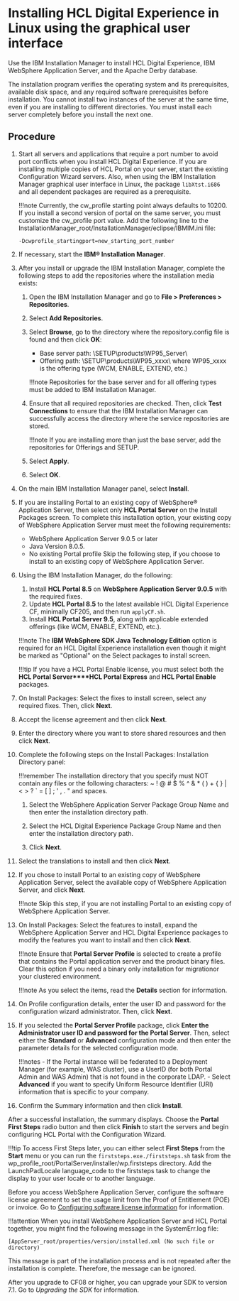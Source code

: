 # Installing HCL Digital Experience in Linux using the graphical user interface

Use the IBM Installation Manager to install HCL Digital Experience, IBM WebSphere Application Server, and the Apache Derby database.

The installation program verifies the operating system and its prerequisites, available disk space, and any required software prerequisites before installation. You cannot install two instances of the server at the same time, even if you are installing to different directories. You must install each server completely before you install the next one.

## Procedure

1.  Start all servers and applications that require a port number to avoid port conflicts when you install HCL Digital Experience. If you are installing multiple copies of HCL Portal on your server, start the existing Configuration Wizard servers. Also, when using the IBM Installation Manager graphical user interface in Linux, the package `libXtst.i686` and all dependent packages are required as a prerequisite.

    !!!note
        Currently, the cw_profile starting point always defaults to 10200. If you install a second version of portal on the same server, you must customize the cw_profile port value. Add the following line to the InstallationManager_root/InstallationManager/eclipse/IBMIM.ini file:

    ```
    -Dcwprofile_startingport=new_starting_port_number
    ```

2.  If necessary, start the **IBM® Installation Manager**.

3.  After you install or upgrade the IBM Installation Manager, complete the following steps to add the repositories where the installation media exists:

    1.  Open the IBM Installation Manager and go to **File > Preferences > Repositories**.

    2.  Select **Add Repositories**.

    3.  Select **Browse**, go to the directory where the repository.config file is found and then click **OK**:

        -   Base server path: \SETUP\products\WP95_Server\
        -   Offering path: \SETUP\products\WP95_xxxx\ where WP95_xxxx is the offering type (WCM, ENABLE, EXTEND, etc.)
        
        !!!note
            Repositories for the base server and for all offering types must be added to IBM Installation Manager.

    4.  Ensure that all required repositories are checked. Then, click **Test Connections** to ensure that the IBM Installation Manager can successfully access the directory where the service repositories are stored.

        !!!note
            If you are installing more than just the base server, add the repositories for Offerings and SETUP.

    5.  Select **Apply**.

    6.  Select **OK**.

4.  On the main IBM Installation Manager panel, select **Install**.

5.  If you are installing Portal to an existing copy of WebSphere® Application Server, then select only **HCL Portal Server** on the Install Packages screen. To complete this installation option, your existing copy of WebSphere Application Server must meet the following requirements:

    -   WebSphere Application Server 9.0.5 or later
    -   Java Version 8.0.5.
    -   No existing Portal profile
    Skip the following step, if you choose to install to an existing copy of WebSphere Application Server.

6.  Using the IBM Installation Manager, do the following:

    1.  Install **HCL Portal 8.5** on **WebSphere Application Server 9.0.5** with the required fixes.
    2.  Update **HCL Portal 8.5** to the latest available HCL Digital Experience CF, minimally CF205, and then run `applyCF.sh`.
    3.  Install **HCL Portal Server 9.5**, along with applicable extended offerings (like WCM, ENABLE, EXTEND, etc.).
    
    !!!note
        The **IBM WebSphere SDK Java Technology Edition** option is required for an HCL Digital Experience installation even though it might be marked as "Optional" on the Select packages to install screen.

    !!!tip
        If you have a HCL Portal Enable license, you must select both the **HCL Portal Server****HCL Portal Express** and **HCL Portal Enable** packages.

7.  On Install Packages: Select the fixes to install screen, select any required fixes. Then, click **Next**.

8.  Accept the license agreement and then click **Next**.

9.  Enter the directory where you want to store shared resources and then click **Next**.

10. Complete the following steps on the Install Packages: Installation Directory panel:

    !!!remember
        The installation directory that you specify must NOT contain any files or the following characters: ~ ! @ # $ % ^ & * ( ) + { } | < > ? ` = [ ] ; ' , . " and spaces.

    1.  Select the WebSphere Application Server Package Group Name and then enter the installation directory path.

    2.  Select the HCL Digital Experience Package Group Name and then enter the installation directory path.

    3.  Click **Next**.

11. Select the translations to install and then click **Next**.

12. If you chose to install Portal to an existing copy of WebSphere Application Server, select the available copy of WebSphere Application Server, and click **Next**.

    !!!note
        Skip this step, if you are not installing Portal to an existing copy of WebSphere Application Server.

13. On Install Packages: Select the features to install, expand the WebSphere Application Server and HCL Digital Experience packages to modify the features you want to install and then click **Next**.

    !!!note
        Ensure that **Portal Server Profile** is selected to create a profile that contains the Portal application server and the product binary files. Clear this option if you need a binary only installation for migrationor your clustered environment.

    !!!note
        As you select the items, read the **Details** section for information.

14. On Profile configuration details, enter the user ID and password for the configuration wizard administrator. Then, click **Next**.

15. If you selected the **Portal Server Profile** package, click **Enter the Administrator user ID and password for the Portal Server**. Then, select either the **Standard** or **Advanced** configuration mode and then enter the parameter details for the selected configuration mode.

    !!!notes
        -   If the Portal instance will be federated to a Deployment Manager (for example, WAS cluster), use a UserID (for both Portal Admin and WAS Admin) that is not found in the corporate LDAP.
        -   Select **Advanced** if you want to specify Uniform Resource Identifier (URI) information that is specific to your company.

16. Confirm the Summary information and then click **Install**.


After a successful installation, the summary displays. Choose the **Portal First Steps** radio button and then click **Finish** to start the servers and begin configuring HCL Portal with the Configuration Wizard.

!!!tip
    To access First Steps later, you can either select **First Steps** from the **Start** menu or you can run the `firststeps.exe./firststeps.sh` task from the wp_profile_root/PortalServer/installer/wp.firststeps directory. Add the LaunchPadLocale language_code to the firststeps task to change the display to your user locale or to another language.

Before you access WebSphere Application Server, configure the software license agreement to set the usage limit from the Proof of Entitlement (POE) or invoice. Go to [Configuring software license information](http://www-01.ibm.com/support/knowledgecenter/SSAW57_8.5.5/com.ibm.websphere.installation.nd.iseries.doc/ae/tins_is_cfglic.html?cp=SSAW57_8.5.5%2F2-5-0-7-1) for information.

!!!attention
    When you install WebSphere Application Server and HCL Portal together, you might find the following message in the SystemErr.log file:

```
[AppServer_root/properties/version/installed.xml (No such file or directory)
```

This message is part of the installation process and is not repeated after the installation is complete. Therefore, the message can be ignored.

After you upgrade to CF08 or higher, you can upgrade your SDK to version 7.1. Go to *Upgrading the SDK* for information.


